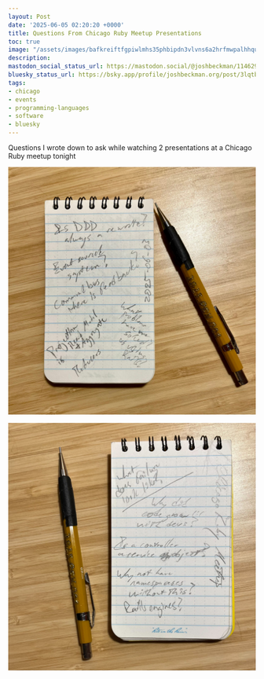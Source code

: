 ```yaml
---
layout: Post
date: '2025-06-05 02:20:20 +0000'
title: Questions From Chicago Ruby Meetup Presentations
toc: true
image: "/assets/images/bafkreiftfgpiwlmhs35phbipdn3vlvns6a2hrfmwpalhhqut4wwmkn57eq@jpeg.jpeg"
description:
mastodon_social_status_url: https://mastodon.social/@joshbeckman/114629861403389851
bluesky_status_url: https://bsky.app/profile/joshbeckman.org/post/3lqtb2pwgdk2x
tags:
- chicago
- events
- programming-languages
- software
- bluesky
---
```


Questions I wrote down to ask while watching 2 presentations at a Chicago Ruby meetup tonight

![notes](/assets/images/bafkreiftfgpiwlmhs35phbipdn3vlvns6a2hrfmwpalhhqut4wwmkn57eq@jpeg.jpeg)

![notes](/assets/images/IMG_4716.jpg)
